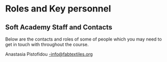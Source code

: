 # Roles and Key personnel
## Soft Academy Staff and Contacts

Below are the contacts and roles of some of people which you may need to get in touch with throughout the course.  

Anastasia Pistofidou -info@fabtextiles.org

